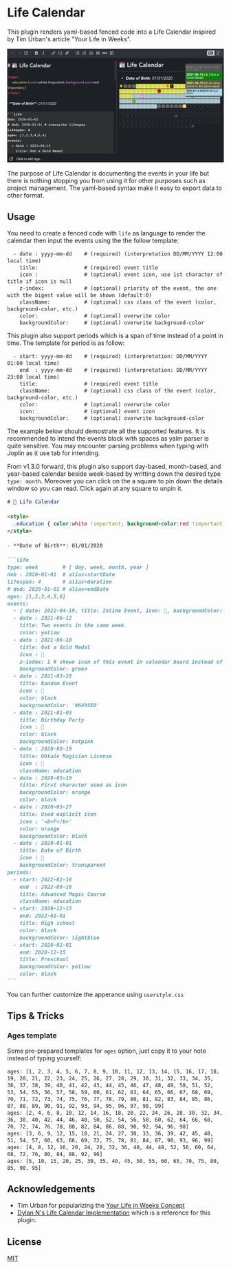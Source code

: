 # Life Calendar

This plugin renders yaml-based fenced code into a Life Calendar inspired by Tim Urban's article "Your Life in Weeks".

![screenshot](https://raw.githubusercontent.com/hieuthi/joplin-plugin-life-calendar/main/docs/life-calendar-v1.2.0-screenshot.png)

The purpose of Life Calendar is documenting the events in your life but there is nothing stopping you from using it for other purposes such as project management. The yaml-based syntax make it easy to export data to other format.

## Usage
You need to create a fenced code with `life` as language to render the calendar then input the events using the the follow template:
```
  - date : yyyy-mm-dd    # (required) (interpretation DD/MM/YYYY 12:00 local time)
    title:               # (required) event title
    icon :               # (optional) event icon, use 1st character of title if icon is null
    z-index:             # (optional) priority of the event, the one with the bigest value will be shown (default:0)
    className:           # (optional) css class of the event (color, background-color, etc.)
    color:               # (optional) overwrite color
    backgroundColor:     # (optional) overwrite background-color

```
This plugin also support periods which is a span of time instead of a point in time. The template for period is as follow:
```
  - start: yyyy-mm-dd    # (required) (interpretation: DD/MM/YYYY 01:00 local time)
    end  : yyyy-mm-dd    # (required) (interpretation: DD/MM/YYYY 23:00 local time)
    title:               # (required) event title
    className:           # (optional) css class of the event (color, background-color, etc.)
    color:               # (optional) overwrite color
    icon:                # (optional) event icon
    backgroundColor:     # (optional) overwrite background-color
```

The example below should demostrate all the supported features. It is recommended to intend the events block with spaces as yalm parser is quite sensitive. You may encounter parsing problems when typing with Joplin as it use tab for intending.

From v1.3.0 forward, this plugin also support day-based, month-based, and year-based calendar beside week-based by writting down the desired type `type: month`. Moreover you can click on the a square to pin down the details window so you can read. Click again at any square to unpin it.

`````markdown
# 📆 Life Calendar

<style>
  .education { color:white !important; background-color:red !important; } 
</style>

- **Date of Birth**: 01/01/2020

```life
type: week        # [ day, week, month, year ]
dob : 2020-01-01  # alias=startDate
lifespan: 4       # alias=duration
# dod: 2026-01-01 # alias=endDate
ages: [1,2,3,4,5,6]
events:
  - { date: 2022-04-19, title: Inline Event, icon: 🍿, backgroundColor: navy, color: white }
  - date : 2021-06-12
    title: Two events in the same week
    color: yellow
  - date : 2021-06-10
    title: Got a Gold Medal
    icon : 🥇
    z-index: 1 # shown icon of this event in calendar board instead of the other one
    backgroundColor: green
  - date : 2021-03-28
    title: Random Event
    icon : 🎤
    color: black
    backgroundColor: '#6495ED'
  - date : 2021-01-03
    title: Birthday Party
    icon : 🎂
    color: black
    backgroundColor: hotpink
  - date : 2020-08-19
    title: Obtain Magician License
    icon : 🎩
    className: education
  - date : 2020-03-19
    title: First character used as icon
    backgroundColor: orange
    color: black
  - date : 2020-03-27
    title: Used explicit icon
    icon : '<b>F</b>'
    color: orange
    backgroundColor: black
  - date : 2020-01-01
    title: Date of Birth
    icon : 👶
    backgroundColor: transparent
periods:
  - start: 2022-02-16
    end  : 2022-08-16
    title: Advanced Magic Course
    className: education
  - start: 2020-12-15
    end: 2022-01-01
    title: High school
    color: black
    backgroundColor: lightblue
  - start: 2020-02-01
    end: 2020-12-15
    title: Preschool
    backgroundColor: yellow
    color: black
```

`````

You can further customize the apperance using `userstyle.css`

## Tips & Tricks
### Ages template
Some pre-prepared templates for `ages` option, just copy it to your note instead of typing yourself:
```
ages: [1, 2, 3, 4, 5, 6, 7, 8, 9, 10, 11, 12, 13, 14, 15, 16, 17, 18, 19, 20, 21, 22, 23, 24, 25, 26, 27, 28, 29, 30, 31, 32, 33, 34, 35, 36, 37, 38, 39, 40, 41, 42, 43, 44, 45, 46, 47, 48, 49, 50, 51, 52, 53, 54, 55, 56, 57, 58, 59, 60, 61, 62, 63, 64, 65, 66, 67, 68, 69, 70, 71, 72, 73, 74, 75, 76, 77, 78, 79, 80, 81, 82, 83, 84, 85, 86, 87, 88, 89, 90, 91, 92, 93, 94, 95, 96, 97, 98, 99]
ages: [2, 4, 6, 8, 10, 12, 14, 16, 18, 20, 22, 24, 26, 28, 30, 32, 34, 36, 38, 40, 42, 44, 46, 48, 50, 52, 54, 56, 58, 60, 62, 64, 66, 68, 70, 72, 74, 76, 78, 80, 82, 84, 86, 88, 90, 92, 94, 96, 98]
ages: [3, 6, 9, 12, 15, 18, 21, 24, 27, 30, 33, 36, 39, 42, 45, 48, 51, 54, 57, 60, 63, 66, 69, 72, 75, 78, 81, 84, 87, 90, 93, 96, 99]
ages: [4, 8, 12, 16, 20, 24, 28, 32, 36, 40, 44, 48, 52, 56, 60, 64, 68, 72, 76, 80, 84, 88, 92, 96]
ages: [5, 10, 15, 20, 25, 30, 35, 40, 45, 50, 55, 60, 65, 70, 75, 80, 85, 90, 95]
```

## Acknowledgements
- Tim Urban for popularizing the [Your Life in Weeks Concept](https://waitbutwhy.com/2014/05/life-weeks.html)
- [Dylan N's Life Calendar Implementation](https://github.com/ngduc/life-calendar) which is a reference for this plugin.

## License
[MIT](https://raw.githubusercontent.com/hieuthi/joplin-plugin-life-calendar/main/LICENSE)